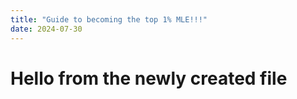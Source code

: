 ```yaml
---
title: "Guide to becoming the top 1% MLE!!!"
date: 2024-07-30
---
```


# Hello from the newly created file
